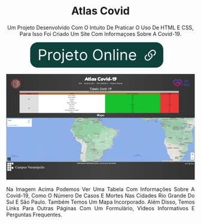 <div align="center">

# Atlas Covid
Um Projeto Desenvolvido Com O Intuito De Praticar O Uso De HTML E CSS, Para Isso Foi Criado Um Site Com Informaçoes Sobre A Covid-19.

[![Projeto Online](img/btnOnline.svg)](https://ericrq.github.io/AtlasCovid)

[![Atlas Covid](img/atlasCovid.png)](https://ericrq.github.io/AtlasCovid)

<div align="justify">Na Imagem Acima Podemos Ver Uma Tabela Com Informações Sobre A Covid-19, Como O Número De Casos E Mortes Nas Cidades Rio Grande Do Sul E São Paulo. Também Temos Um Mapa Incorporado. Além Disso, Temos Links Para Outras Páginas Com Um Formulário, Vídeos Informativos E Perguntas Frequentes.</div>

</div>
